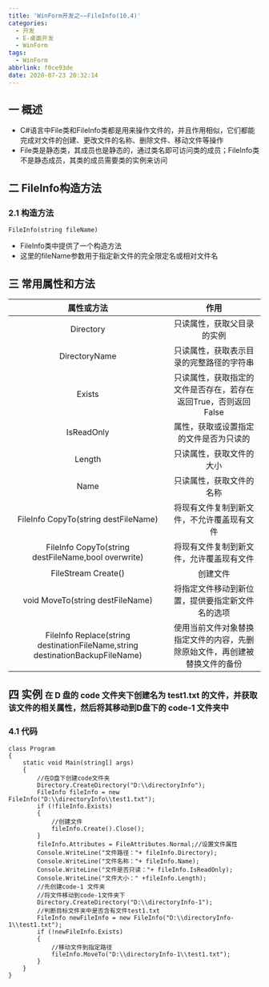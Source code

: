 ```yaml
---
title: 'WinForm开发之——FileInfo(10.4)'
categories:
  - 开发
  - E-桌面开发
  - WinForm
tags:
  - WinForm
abbrlink: f0ce93de
date: 2020-07-23 20:32:14
---
```

## 一 概述

* C#语言中File类和FileInfo类都是用来操作文件的，并且作用相似，它们都能完成对文件的创建、更改文件的名称、删除文件、移动文件等操作
* File类是静态类，其成员也是静态的，通过类名即可访问类的成员；FileInfo类不是静态成员，其类的成员需要类的实例来访问

<!--more-->

## 二 FileInfo构造方法

### 2.1 构造方法

```
FileInfo(string fileName)
```

* FileInfo类中提供了一个构造方法
* 这里的fileName参数用于指定新文件的完全限定名或相对文件名

## 三 常用属性和方法

|                        **属性或方法**                        |                           **作用**                           |
| :----------------------------------------------------------: | :----------------------------------------------------------: |
|                          Directory                           |                  只读属性，获取父目录的实例                  |
|                        DirectoryName                         |           只读属性，获取表示目录的完整路径的字符串           |
|                            Exists                            | 只读属性，获取指定的文件是否存在，若存在返回True，否则返回False |
|                          IsReadOnly                          |            属性，获取或设置指定的文件是否为只读的            |
|                            Length                            |                   只读属性，获取文件的大小                   |
|                             Name                             |                   只读属性，获取文件的名称                   |
|             FileInfo CopyTo(string destFileName)             |          将现有文件复制到新文件，不允许覆盖现有文件          |
|     FileInfo CopyTo(string destFileName,bool overwrite)      |           将现有文件复制到新文件，允许覆盖现有文件           |
|                     FileStream Create()                      |                           创建文件                           |
|               void MoveTo(string destFileName)               |       将指定文件移动到新位置，提供要指定新文件名的选项       |
| FileInfo Replace(string destinationFileName,string destinationBackupFileName) | 使用当前文件对象替换指定文件的内容，先删除原始文件，再创建被替换文件的备份 |

## 四 实例 <font size=3> 在 D 盘的 code 文件夹下创建名为 test1.txt 的文件，并获取该文件的相关属性，然后将其移动到D盘下的 code-1 文件夹中 </font>

### 4.1 代码

```
class Program
{
    static void Main(string[] args)
    {
        //在D盘下创建code文件夹
        Directory.CreateDirectory("D:\\directoryInfo");
        FileInfo fileInfo = new FileInfo("D:\\directoryInfo\\test1.txt");
        if (!fileInfo.Exists)
        {
            //创建文件
            fileInfo.Create().Close();
        }
        fileInfo.Attributes = FileAttributes.Normal;//设置文件属性
        Console.WriteLine("文件路径："+ fileInfo.Directory);
        Console.WriteLine("文件名称："+ fileInfo.Name);
        Console.WriteLine("文件是否只读："+ fileInfo.IsReadOnly);
        Console.WriteLine("文件大小：" +fileInfo.Length);
        //先创建code-1 文件夹
        //将文件移动到code-1文件夹下
        Directory.CreateDirectory("D:\\directoryInfo-1");
        //判断目标文件夹中是否含有文件test1.txt
        FileInfo newFileInfo = new FileInfo("D:\\directoryInfo-1\\test1.txt");
        if (!newFileInfo.Exists)
        {
            //移动文件到指定路径
            fileInfo.MoveTo("D:\\directoryInfo-1\\test1.txt");
        }
    }
}
```
